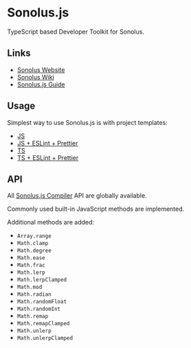 # Sonolus.js

TypeScript based Developer Toolkit for Sonolus.

## Links

-   [Sonolus Website](https://sonolus.com)
-   [Sonolus Wiki](https://wiki.sonolus.com)
-   [Sonolus.js Guide](https://wiki.sonolus.com/sonolus.js-guide)

## Usage

Simplest way to use Sonolus.js is with project templates:

-   [JS](https://github.com/Sonolus/sonolus.js-template-js)
-   [JS + ESLint + Prettier](https://github.com/Sonolus/sonolus.js-template-js-eslint-prettier)
-   [TS](https://github.com/Sonolus/sonolus.js-template-ts)
-   [TS + ESLint + Prettier](https://github.com/Sonolus/sonolus.js-template-ts-eslint-prettier)

## API

All [Sonolus.js Compiler](https://github.com/Sonolus/sonolus.js-compiler) API are globally available.

Commonly used built-in JavaScript methods are implemented.

Additional methods are added:

-   `Array.range`
-   `Math.clamp`
-   `Math.degree`
-   `Math.ease`
-   `Math.frac`
-   `Math.lerp`
-   `Math.lerpClamped`
-   `Math.mod`
-   `Math.radian`
-   `Math.randomFloat`
-   `Math.randomInt`
-   `Math.remap`
-   `Math.remapClamped`
-   `Math.unlerp`
-   `Math.unlerpClamped`
